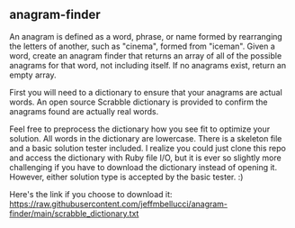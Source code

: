 ## anagram-finder


An anagram is defined as a word, phrase, or name formed by rearranging the letters of another, such as "cinema", formed from "iceman".  Given a word, create an anagram finder that returns an array of all of the possible anagrams for that word, not including itself.  If no anagrams exist, return an empty array.

First you will need to a dictionary to ensure that your anagrams are actual words.  An open source Scrabble dictionary is provided to confirm the anagrams found are actually real words.

Feel free to preprocess the dictionary how you see fit to optimize your solution. All words in the dictionary are lowercase.  There is a skeleton file and a basic solution tester included.  I realize you could just clone this repo and access the dictionary with Ruby file I/O, but it is ever so slightly more challenging if you have to download the dictionary instead of opening it.  However, either solution type is accepted by the basic tester. :)

Here's the link if you choose to download it:
https://raw.githubusercontent.com/jeffmbellucci/anagram-finder/main/scrabble_dictionary.txt
